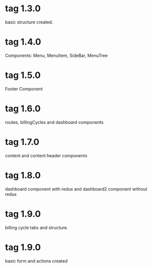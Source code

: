 # tag 1.3.0

basic structure created.

# tag 1.4.0 

Components: Menu, MenuItem, SideBar, MenuTree 

# tag 1.5.0 

Footer Component

# tag 1.6.0 
routes, billingCycles and dashboard components

# tag 1.7.0 
content and content header components

# tag 1.8.0 
dashboard component with redux and dashboard2 component without redux

# tag 1.9.0 
billing cycle tabs and structure.

# tag 1.9.0 
basic form and actions created

